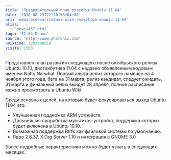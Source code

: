 ```yaml
---
title: 'Предварительный план развития Ubuntu 11.04'
date: '2010-08-23T22:36:58+04:00'
uri: 'news/predvaritelnyi-plan-razvitiya-ubuntu-11-04'
alias: 
  - 'news/457.html'
tags: '11.04,Планы'
source: 'http://www.phoronix.com'
unixtime: 1282588618
visits: 1503
---
```

Представлен план развития следующего после октябрьского релиза Ubuntu 10.10, дистрибутива 11.04 с недавно объявленным кодовым именем Natty Narwhal. Первый альфа релиз которого намечен на 4 ноября этого года, бета на 31 марта, релиз кандидат, следует ожидать, 31 марта и финальный релиз выйдет 28 апреля, полное расписание можно просмотреть в Ubuntu Wiki.

Среди основных целей, на которые будет фокусироваться выход Ubuntu 11.04 это:

*   Улучшенная поддержка  ARM устройств
*   Дальнейшая проработка мультитач-устройст, поддержка которых  будет включена в Ubuntu 10.10.
*   Возможная поддержка Btrfs как файловой системы по умолчанию.
*   Ядро 2.6.37,  X.Org Server 1.10 и интеграция с GNOME 3.0

Более подробные характеристики можно будет узнать в следующих месяцах.
